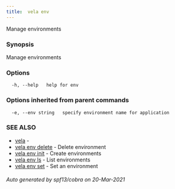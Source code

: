 ```yaml
---
title:  vela env
---
```


Manage environments

### Synopsis

Manage environments

### Options

```
  -h, --help   help for env
```

### Options inherited from parent commands

```
  -e, --env string   specify environment name for application
```

### SEE ALSO

* [vela](vela)	 - 
* [vela env delete](vela_env_delete)	 - Delete environment
* [vela env init](vela_env_init)	 - Create environments
* [vela env ls](vela_env_ls)	 - List environments
* [vela env set](vela_env_set)	 - Set an environment

###### Auto generated by spf13/cobra on 20-Mar-2021

